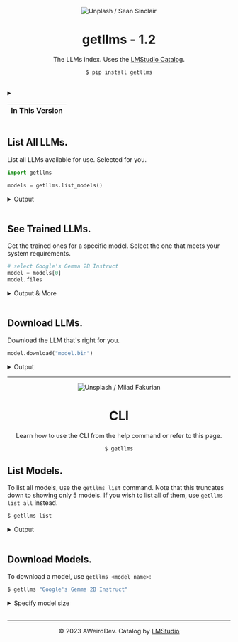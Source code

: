 <div align="center">

<img
  src="https://github.com/AWeirdScratcher/getllms/assets/90096971/3280e416-2e9a-4ae5-965d-c1c69d351d90"
  alt="Unplash / Sean Sinclair"
  />

# getllms - 1.2

The LLMs index. Uses the [LMStudio Catalog](https://github.com/lmstudio-ai/model-catalog).

`$ pip install getllms`

</div>

<br />

<details>
  <summary>
    <table>
      <thead>
        <tr>
          <th>In This Version</th>
        </tr>
      </thead>
    </table>
  </summary>
  <p>

**What's New**

- `0.5`: Support for Notebooks
- `0.4`: Minor fixes
- `1.1`: Download updates
- `1.2`: Added CLI

  </p>
</details>

## List All LLMs.

List all LLMs available for use. Selected for you.

```python
import getllms

models = getllms.list_models()
```

<details>
    <summary>Output</summary>
<p>

```python
[
  Model(
    name="Google's Gemma 2B Instruct", 
    description='** Requires LM Studio 0.2.15 or new…', 
    files=[ …(1) ]
  ), 
  Model(
    name='Mistral 7B Instruct v0.2', 
    description='The Mistral-7B-Instruct-v0.2 Large …', 
    files=[ …(2) ]
  ),
  ...
]
```

</p>
</details>

<br />

## See Trained LLMs.

Get the trained ones for a specific model. Select the one that meets your system requirements.

```python
# select Google's Gemma 2B Instruct
model = models[0]
model.files
```

<details>
    <summary>Output & More</summary>
<p>

**Output**

```python
FileCollection(
  best=ModelFile(
    name='gemma-2b-it-q8_0.gguf', 
    size=2669351840, 
    url='https://huggingface.co/lmstudi…'
  ),
  +0
)
```

***

**More**

Additionally, you can see all the available model files:

```python
model.files.all # [ ModelFile(...), ... ]
```

</p>
</details>

<br />

## Download LLMs.

Download the LLM that's right for you.

```python
model.download("model.bin")
```

<details>
    <summary>Output</summary>
<p>

```python
  0.0% ━━━━━━━━━━━━━━━━━━━━━━━━━━━━━━━━━━━━━━━━━━━━━━━━━━ 900.0KB / 2.5GB (8.7MB/s)
```

</p>
</details>

***

<div align="center">

<img src="https://github.com/AWeirdScratcher/getllms/assets/90096971/42c9b72e-cd0c-4a88-85f9-dc0dd06ae7a2" alt="Unsplash / Milad Fakurian" />

# CLI

Learn how to use the CLI from the help command or refer to this page.

```bash
$ getllms
```

</div>

## List Models.

To list all models, use the `getllms list` command. Note that this truncates down to showing only 5 models. If you wish to list all of them, use `getllms list all` instead.

```bash
$ getllms list
```

<details>
    <summary>Output</summary>
<p>

```fix
Google's Gemma 2B Instruct

** Requires LM Studio 0.2.15 or newer ** Gemma is a family of lightweight LLMs built from the same research and technology Google used to create the Gemini models. Gemma models are available in two sizes, 2 billion and 7 billion parameters. These models are trained on up to 6T tokens of primarily English web documents, mathematics, and code, using a transformer architecture with enhancements like Multi-Query Attention, RoPE Embeddings, GeGLU Activations, and advanced normalization techniques.


Mistral 7B Instruct v0.2

The Mistral-7B-Instruct-v0.2 Large Language Model (LLM) is an improved instruct fine-tuned version of Mistral-7B-Instruct-v0.1. For full details of this model read MistralAI's blog post and paper.

(...)
```

</p>
</details>

<br />

## Download Models.

To download a model, use `getllms <model name>`:

```python
$ getllms "Google's Gemma 2B Instruct"
```

<details>
    <summary>Specify model size</summary>
<p>

If you wish to specify the model's size (economical/best), just add the desired size inside of square brackets after the name of the model.

```python
$ getllms "Google's Gemma 2B Instruct [economical]"
```

</p>
</details>

<br />

***

<div align="center">

© 2023 AWeirdDev. Catalog by [LMStudio](https://github.com/lmstudio-ai)

</div>
